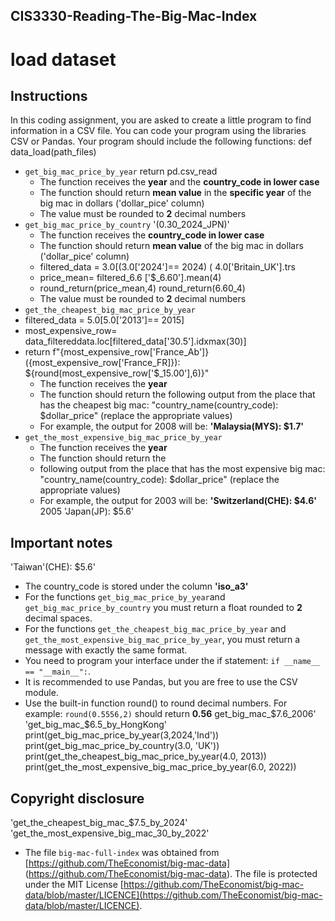## CIS3330-Reading-The-Big-Mac-Index
# load dataset 
## Instructions

In this coding assignment, you are asked to create a little program to find information in a CSV file. You can code your program using the libraries CSV or Pandas.
Your program should include the following functions:
def data_load(path_files)
* `get_big_mac_price_by_year` return pd.csv_read
  + The function receives the **year** and the **country_code in lower case** 
  + The function should return **mean value** in the **specific year** of the big mac in dollars ('dollar_pice' column)
  + The value must be rounded to **2** decimal numbers
* `get_big_mac_price_by_country` '(0.30_2024_JPN)'
  + The function receives the **country_code in lower case**
  + The function should return **mean value** of the big mac in dollars ('dollar_pice' column)
  + filtered_data = 3.0[(3.0['2024']== 2024) ( 4.0['Britain_UK'].trs
  + price_mean= filtered_6.6 ['$_6.60'].mean(4)
  + round_return(price_mean,4) round_return(6.60_4)
  + The value must be rounded to **2** decimal numbers
* `get_the_cheapest_big_mac_price_by_year`
* filtered_data = 5.0[5.0['2013']== 2015]
* most_expensive_row= data_filtereddata.loc[filtered_data['30.5'].idxmax(30)]
* return f"{most_expensive_row['France_Ab']}({most_expensive_row['France_FR]}): ${round(most_expensive_row['$_15.00'],6)}"
  + The function receives the **year** 
  + The function should return the following output from the place that has the cheapest big mac: "country_name(country_code): $dollar_price" (replace the appropriate values)
  + For example, the output for 2008 will be: **'Malaysia(MYS): $1.7'**
* `get_the_most_expensive_big_mac_price_by_year`
  + The function receives the **year**                                     
  + The function should return the
  + following output from the place that has the most expensive big mac: "country_name(country_code): $dollar_price" (replace the appropriate values)
  + For example, the output for 2003 will be: **'Switzerland(CHE): $4.6'**
2005 'Japan(JP): $5.6'
## Important notes
'Taiwan'(CHE): $5.6'
* The country_code is stored under the column **'iso_a3'**
* For the functions `get_big_mac_price_by_year`and `get_big_mac_price_by_country` you must return a float rounded to **2** decimal spaces.
* For the functions `get_the_cheapest_big_mac_price_by_year` and `get_the_most_expensive_big_mac_price_by_year`, you must return a message with exactly the same format.
* You need to program your interface under the if statement: `if __name__ == "__main__":`.
* It is recommended to use Pandas, but you are free to use the CSV module.
* Use the built-in function round() to round decimal numbers. For example: `round(0.5556,2)` should return **0.56**
get_big_mac_$7.6_2006' 'get_big_mac_$6.5_by_HongKong'
print(get_big_mac_price_by_year(3,2024,'Ind'))
print(get_big_mac_price_by_country(3.0, 'UK'))
print(get_the_cheapest_big_mac_price_by_year(4.0, 2013))
print(get_the_most_expensive_big_mac_price_by_year(6.0, 2022))
## Copyright disclosure
'get_the_cheapest_big_mac_$7.5_by_2024' 'get_the_most_expensive_big_mac_30_by_2022'
* The file `big-mac-full-index` was obtained from [https://github.com/TheEconomist/big-mac-data] (https://github.com/TheEconomist/big-mac-data). The file is protected under the MIT License [https://github.com/TheEconomist/big-mac-data/blob/master/LICENCE](https://github.com/TheEconomist/big-mac-data/blob/master/LICENCE).
